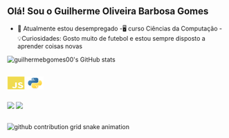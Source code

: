 ## Olá! Sou o Guilherme Oliveira Barbosa Gomes
- 🔭 Atualmente estou desempregado
-🖥️  curso Ciências da Computação
-💡Curiosidades: Gosto muito de futebol e estou sempre disposto a aprender coisas novas

![guilhermebgomes00's GitHub stats](https://github-readme-stats.vercel.app/api?username=guilhermebgomes00&theme=dark&show_icons=true)
 <div> 

  <div style="display: inline_block"><br>
  <img align="center" alt="Rafa-Js" height="30" width="40" src="https://raw.githubusercontent.com/devicons/devicon/master/icons/javascript/javascript-plain.svg">
  <img align="center" alt="Rafa-Python" height="30" width="40" src="https://raw.githubusercontent.com/devicons/devicon/master/icons/python/python-original.svg">

##
 <div> 
 <a href="https://instagram.com/"gui06._" target="_blank"><img src="https://img.shields.io/badge/-Instagram-%23E4405F?style=for-the-badge&logo=instagram&logoColor=white" target="_blank"></a>
  <a href = "mailto:guifn9@gmail.com"><img src="https://img.shields.io/badge/-Gmail-%23333?style=for-the-badge&logo=gmail&logoColor=white" target="_blank"></a>
 <div> 

##

  <picture>
  <source media="(prefers-color-scheme: dark)" srcset="https://raw.githubusercontent.com/guilhermebgomes00/guilhermebgomes00/output/github-contribution-grid-snake-dark.svg">
  <source media="(prefers-color-scheme: light)" srcset="https://raw.githubusercontent.com/guilhermebgomes00/guilhermebgomes00/output/github-contribution-grid-snake.svg">
  <img alt="github contribution grid snake animation" src="https://raw.githubusercontent.com/guilhermebgomes00/guilhermebgomes00/output/github-contribution-grid-snake.svg">
</picture>
